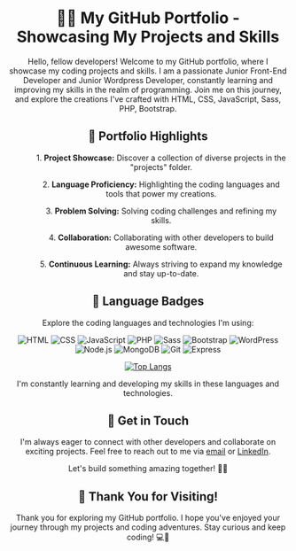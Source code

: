 <div align="center">
<!-- Welcome to My GitHub Portfolio! -->

<!-- Portfolio Description -->
# 👨‍💻 My GitHub Portfolio - Showcasing My Projects and Skills

Hello, fellow developers! Welcome to my GitHub portfolio, where I showcase my coding projects and skills. I am a passionate Junior Front-End Developer and Junior Wordpress Developer, constantly learning and improving my skills in the realm of programming. Join me on this journey, and explore the creations I've crafted with HTML, CSS, JavaScript, Sass, PHP, Bootstrap.

## 🌟 Portfolio Highlights
<ul>
  <ol>1. <strong>Project Showcase:</strong> Discover a collection of diverse projects in the "projects" folder.</ol>
  <ol>2. <strong>Language Proficiency:</strong> Highlighting the coding languages and tools that power my creations.</ol>
  <ol>3. <strong>Problem Solving:</strong> Solving coding challenges and refining my skills.</ol>
  <ol>4. <strong>Collaboration:</strong> Collaborating with other developers to build awesome software.</ol>
  <ol>5. <strong>Continuous Learning:</strong> Always striving to expand my knowledge and stay up-to-date.</ol>
</ul>
<!-- 🧬 Language Badges -->

## 🧬 Language Badges

Explore the coding languages and technologies I'm using:

![HTML](https://img.shields.io/badge/HTML-orange?style=for-the-badge&logo=html5&logoColor=white)
![CSS](https://img.shields.io/badge/CSS-blue?style=for-the-badge&logo=css3&logoColor=white)
![JavaScript](https://img.shields.io/badge/JavaScript-yellow?style=for-the-badge&logo=javascript&logoColor=white)
![PHP](https://img.shields.io/badge/PHP-purple?style=for-the-badge&logo=php&logoColor=white)
![Sass](https://img.shields.io/badge/Sass-pink?style=for-the-badge&logo=sass&logoColor=white)
![Bootstrap](https://img.shields.io/badge/Bootstrap-teal?style=for-the-badge&logo=bootstrap&logoColor=white)
![WordPress](https://img.shields.io/badge/WordPress-blue?style=for-the-badge&logo=wordpress&logoColor=white)
![Node.js](https://img.shields.io/badge/Node.js-green?style=for-the-badge&logo=node.js&logoColor=white)
![MongoDB](https://img.shields.io/badge/MongoDB-darkgreen?style=for-the-badge&logo=mongodb&logoColor=white)
![Git](https://img.shields.io/badge/Git-black?style=for-the-badge&logo=git&logoColor=white)
![Express](https://img.shields.io/badge/Express-white?style=for-the-badge&logo=express&logoColor=black)

[![Top Langs](https://github-readme-stats.vercel.app/api/top-langs/?username=DannyLys&layout=donut&theme=graywhite)](https://github.com/anuraghazra/github-readme-stats)

I'm constantly learning and developing my skills in these languages and technologies.

<!-- 🤝 Get in Touch -->

## 🤝 Get in Touch

I'm always eager to connect with other developers and collaborate on exciting projects. Feel free to reach out to me via [email](mailto:contact@daniellyszczek.com) or [LinkedIn](https://www.linkedin.com/in/daniellyszczek/).

Let's build something amazing together! 🚀🌟

<!-- 🌌 Thank You -->

## 🌌 Thank You for Visiting!

Thank you for exploring my GitHub portfolio. I hope you've enjoyed your journey through my projects and coding adventures. Stay curious and keep coding! 💻🚀
</div>
